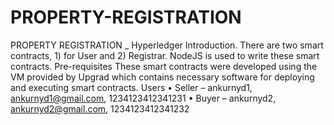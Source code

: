 # PROPERTY-REGISTRATION
PROPERTY REGISTRATION _ Hyperledger
Introduction.
There are two smart contracts, 1) for User and 2) Registrar. NodeJS is used to write these smart contracts.
Pre-requisites
These smart contracts were developed using the VM provided by Upgrad which contains necessary software for deploying and executing smart contracts.
Users
• Seller – ankurnyd1, ankurnyd1@gmail.com, 1234123412341231
• Buyer – ankurnyd2, ankurnyd2@gmail.com, 1234123412341232
